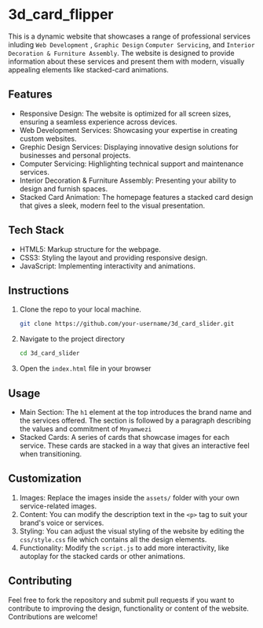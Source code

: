 # 3d_card_flipper
This is a dynamic website that showcases a range of professional services inluding `Web Development` , `Graphic Design` `Computer Servicing`, and `Interior Decoration & Furniture Assembly`. The website is designed to provide information about these services and present them with modern, visually appealing elements like stacked-card animations.

## Features
- Responsive Design: The website is optimized for all screen sizes, ensuring a seamless experience across devices.
- Web Development Services: Showcasing your expertise in creating custom websites.
- Grephic Design Services: Displaying innovative design solutions for businesses and personal projects.
- Computer Servicing: Highlighting technical support and maintenance services.
- Interior Decoration & Furniture Assembly: Presenting your ability to design and furnish spaces.
- Stacked Card Animation: The homepage features a stacked card design that gives a sleek, modern feel to the visual presentation.

## Tech Stack
- HTML5: Markup structure for the webpage.
- CSS3: Styling the layout and providing responsive design.
- JavaScript: Implementing interactivity and animations.

## Instructions
1. Clone the repo to your local machine.
    ```bash
    git clone https://github.com/your-username/3d_card_slider.git
    ```
2. Navigate to the project directory
    ```bash
    cd 3d_card_slider
    ```
3. Open the `index.html` file in your browser

## Usage
- Main Section: The `h1` element at the top introduces the brand name and the services offered. The section is followed by a paragraph describing the values and commitment of `Mnyamwezi`
- Stacked Cards: A series of cards that showcase images for each service. These cards are stacked in a way that gives an interactive feel when transitioning.

## Customization
1. Images: Replace the images inside the `assets/` folder with your own service-related images.
2. Content: You can modify the description text in the `<p>` tag to suit your brand's voice or services.
3. Styling: You can adjust the visual styling of the website by editing the `css/style.css` file which contains all the design elements.
4. Functionality: Modify the `script.js` to add more interactivity, like autoplay for the stacked cards or other animations.

## Contributing
Feel free to fork the repository and submit pull requests if you want to contribute to improving the design, functionality or content of the website.
Contributions are welcome!

